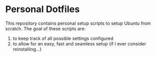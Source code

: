 # Personal Dotfiles
This repository contains personal setup scripts to setup Ubuntu from scratch. The goal of these scripts are: 
1. to keep track of all possible settings configured
2. to allow for an easy, fast and seamless setup (if I ever consider reinstalling...)
